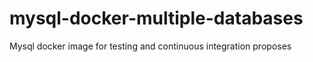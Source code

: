 # mysql-docker-multiple-databases
Mysql docker image for testing and continuous integration proposes
